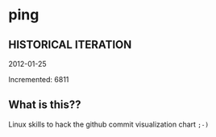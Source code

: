 # ping

## HISTORICAL ITERATION
2012-01-25

Incremented: 6811

## What is this?? 
Linux skills to hack the github commit visualization chart `;-)`
